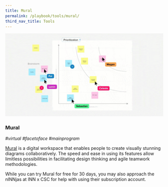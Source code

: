 ```yaml
---
title: Mural
permalink: /playbook/tools/mural/
third_nav_title: Tools
---
```

![Mural](/images/Mural.png)

### Mural
*#virtual #facetoface #mainprogram*

[Mural](https://www.mural.co/) is a digital workspace that enables people to create visually stunning diagrams collaboratively. The speed and ease in using its features allow limitless possibilities in facilitating design thinking and agile teamwork methodologies. 

While you can try Mural for free for 30 days, you may also approach the nINNjas at INN x CSC for help with using their subscription account.
